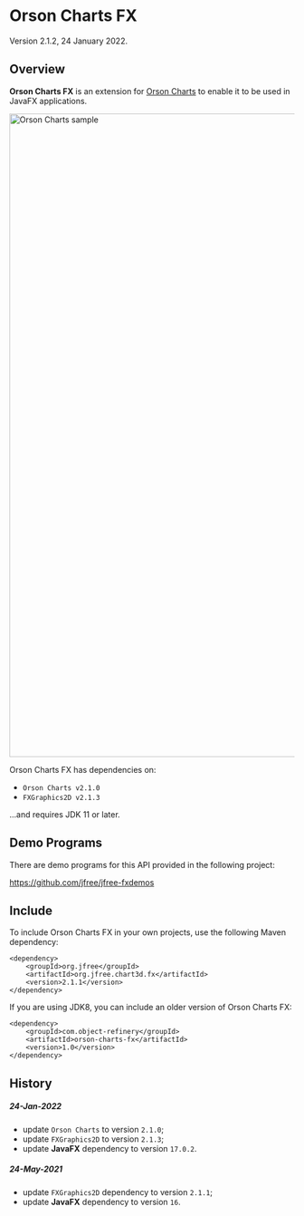 Orson Charts FX
===============

Version 2.1.2, 24 January 2022.

Overview
--------
**Orson Charts FX** is an extension for [Orson Charts](https://github.com/jfree/orson-charts "Orson Charts Project Page at GitHub") 
to enable it to be used in JavaFX applications.

<img width="1136" alt="Orson Charts sample" src="https://user-images.githubusercontent.com/1835893/150729835-48c0f8e3-b86b-4b84-9024-3cd859ef3796.png">

Orson Charts FX has dependencies on:

* `Orson Charts v2.1.0`
* `FXGraphics2D v2.1.3`

...and requires JDK 11 or later.


Demo Programs
-------------
There are demo programs for this API provided in the following project:

https://github.com/jfree/jfree-fxdemos


Include
-------
To include Orson Charts FX in your own projects, use the following Maven dependency:

    <dependency>
        <groupId>org.jfree</groupId>
        <artifactId>org.jfree.chart3d.fx</artifactId>
        <version>2.1.1</version>
    </dependency>

If you are using JDK8, you can include an older version of Orson Charts FX:

    <dependency>
        <groupId>com.object-refinery</groupId>
        <artifactId>orson-charts-fx</artifactId>
        <version>1.0</version>
    </dependency>

History
-------

##### 24-Jan-2022
- update `Orson Charts` to version `2.1.0`;
- update `FXGraphics2D` to version `2.1.3`;
- update **JavaFX** dependency to version `17.0.2`.

##### 24-May-2021
- update `FXGraphics2D` dependency to version `2.1.1`;
- update **JavaFX** dependency to version `16`.

